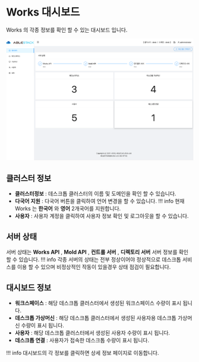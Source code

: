# Works 대시보드
Works 의 각종 정보를 확인 할 수 있는 대시보드 입니다.

![works-dashboard](../../assets/images/works-admin-dashboard.png)

## 클러스터 정보
- **클러스터정보** : 데스크톱 클러스터의 이름 및 도메인을 확인 할 수 있습니다.
- **다국어 지원** : 다국어 버튼을 클릭하여 언어 변경을 할 수 있습니다.
!!! info
    현재 Works 는 **한국어** 와 **영어** 2개국어를 지원합니다.
- **사용자** : 사용자 계정을 클릭하여 사용자 정보 확인 및 로그아웃을 할 수 있습니다.

## 서버 상태
서버 상태는 **Works API** , **Mold API** , **컨트롤 서버** , **디렉토리 서버** 서버 정보를 확인 할 수 있습니다.
!!! info
    각종 서버의 상태는 전부 정상이어야 정상적으로 데스크톱 서비스를 이용 할 수 있으며 비정상적인 작동이 있을경우 상태 점검이 필요합니다.

## 대시보드 정보
- **워크스페이스** : 해당 데스크톱 클러스터에서 생성된 워크스페이스 수량이 표시 됩니다.
- **데스크톱 가상머신** : 해당 데스크톱 클러스터에서 생성된 사용자용 데스크톱 가상머신 수량이 표시 됩니다.
- **사용자** : 해당 데스크톱 클러스터에서 생성된 사용자 수량이 표시 됩니다.
- **데스크톱 연결** : 사용자가 접속한 데스크톱 수량이 표시 됩니다.

!!! info
    대시보드의 각 정보를 클릭하면 상세 정보 페이지로 이동합니다.